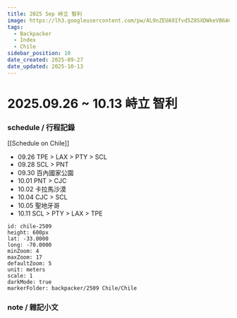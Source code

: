 ```yaml
---
title: 2025 Sep 峙立 智利
image: https://lh3.googleusercontent.com/pw/AL9nZEUA9Ifvd5Z8SXDWkeVB6AC4MPGwnXaL6kBXNPoXwOQQ2jOcZ1Jw_0p8TKK8C3ZX0e67_FOY15eDrm7aaXSQJcKtoUzC80SAQEHsaBy6qS2AqNNs5VUFNXBKm439y_1wkvmDl-PnL8ReojnIumNlEvOXBg=w800-no?authuser=0
tags:
  - Backpacker
  - Index
  - Chile
sidebar_position: 10
date_created: 2025-09-27
date_updated: 2025-10-13
---
```


# 2025.09.26 ~ 10.13 峙立 智利

### schedule / 行程記錄

[[Schedule on Chile]]

- 09.26 TPE > LAX > PTY > SCL
- 09.28 SCL > PNT
- 09.30 百內國家公園
- 10.01 PNT > CJC
- 10.02 卡拉馬沙漠
- 10.04 CJC > SCL
- 10.05 聖地牙哥
- 10.11 SCL > PTY > LAX > TPE

```leaflet
id: chile-2509
height: 600px
lat: -33.0000
long: -70.0000
minZoom: 4
maxZoom: 17
defaultZoom: 5
unit: meters
scale: 1
darkMode: true
markerFolder: backpacker/2509 Chile/Chile
```

### note / 雜記小文

<!-- Lonely Planet
00 Index
10 schedule
40 spot
50 cuisine
55 lodge
70 note
    78 orz
    80 essaya
-->
